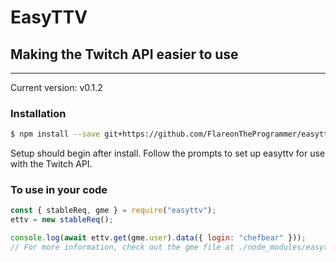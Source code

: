 # EasyTTV

## Making the Twitch API easier to use

---

Current version: v0.1.2

### Installation

```bash
$ npm install --save git+https://github.com/FlareonTheProgrammer/easyttv.git
```

Setup should begin after install. Follow the prompts to set up easyttv for use with the Twitch API.

### To use in your code

```javascript
const { stableReq, gme } = require("easyttv");
ettv = new stableReq();

console.log(await ettv.get(gme.user).data({ login: "chefbear" }));
// For more information, check out the gme file at ./node_modules/easyttv/src/res/get-endpoints.js
```

